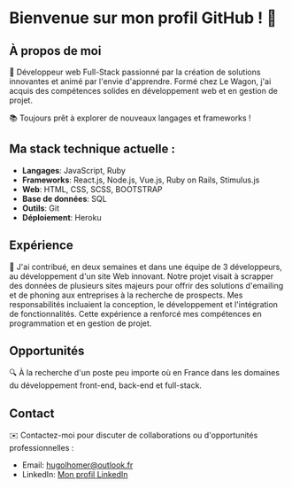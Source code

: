 # Bienvenue sur mon profil GitHub ! 👋

## À propos de moi
🚀 Développeur web Full-Stack passionné par la création de solutions innovantes et animé par l'envie d'apprendre. Formé chez Le Wagon, j'ai acquis des compétences solides en développement web et en gestion de projet.

📚 Toujours prêt à explorer de nouveaux langages et frameworks !

## Ma stack technique actuelle :
- **Langages**: JavaScript, Ruby
- **Frameworks**: React.js, Node.js, Vue.js, Ruby on Rails, Stimulus.js
- **Web**: HTML, CSS, SCSS, BOOTSTRAP
- **Base de données**: SQL
- **Outils**: Git
- **Déploiement**: Heroku

## Expérience
💼 J'ai contribué, en deux semaines et dans une équipe de 3 développeurs, au développement d'un site Web innovant. Notre projet visait à scrapper des données de plusieurs sites majeurs pour offrir des solutions d'emailing et de phoning aux entreprises à la recherche de prospects. Mes responsabilités incluaient la conception, le développement et l'intégration de fonctionnalités. Cette expérience a renforcé mes compétences en programmation et en gestion de projet.

## Opportunités
🔍 À la recherche d'un poste peu importe où en France dans les domaines du développement front-end, back-end et full-stack.

## Contact
✉️ Contactez-moi pour discuter de collaborations ou d'opportunités professionnelles :
- Email: hugolhomer@outlook.fr
- LinkedIn: [Mon profil LinkedIn](https://www.linkedin.com/in/hugolhomer) 
